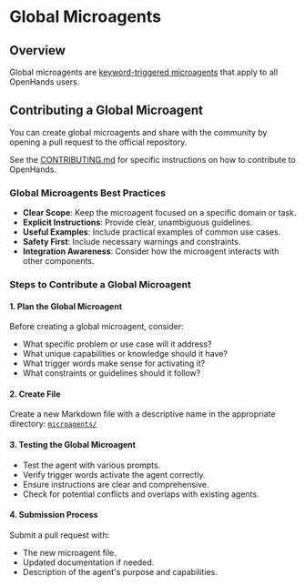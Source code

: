 # Global Microagents

## Overview

Global microagents are [keyword-triggered microagents](./microagents-keyword) that apply to all OpenHands users.

## Contributing a Global Microagent

You can create global microagents and share with the community by opening a pull request to the official repository.

See the [CONTRIBUTING.md](https://github.com/All-Hands-AI/OpenHands/blob/main/CONTRIBUTING.md) for specific instructions on how to contribute to OpenHands.

### Global Microagents Best Practices

- **Clear Scope**: Keep the microagent focused on a specific domain or task.
- **Explicit Instructions**: Provide clear, unambiguous guidelines.
- **Useful Examples**: Include practical examples of common use cases.
- **Safety First**: Include necessary warnings and constraints.
- **Integration Awareness**: Consider how the microagent interacts with other components.

### Steps to Contribute a Global Microagent

#### 1. Plan the Global Microagent

Before creating a global microagent, consider:

- What specific problem or use case will it address?
- What unique capabilities or knowledge should it have?
- What trigger words make sense for activating it?
- What constraints or guidelines should it follow?

#### 2. Create File

Create a new Markdown file with a descriptive name in the appropriate directory:
[`microagents/`](https://github.com/All-Hands-AI/OpenHands/tree/main/microagents)

#### 3. Testing the Global Microagent

- Test the agent with various prompts.
- Verify trigger words activate the agent correctly.
- Ensure instructions are clear and comprehensive.
- Check for potential conflicts and overlaps with existing agents.

#### 4. Submission Process

Submit a pull request with:

- The new microagent file.
- Updated documentation if needed.
- Description of the agent's purpose and capabilities.
